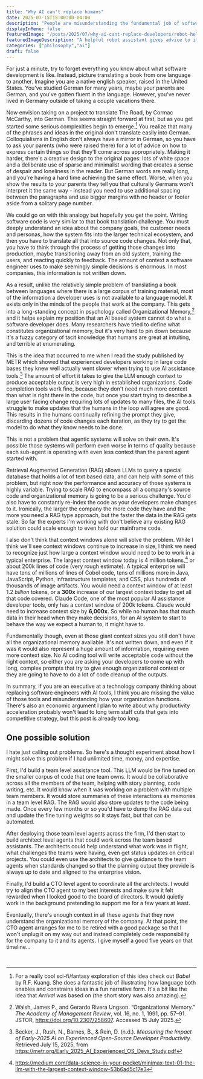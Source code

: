 ```yaml
---
title: "Why AI can't replace humans"
date: 2025-07-15T15:00:00-04:00
description: "People are misunderstanding the fundamental job of software engineering.  This essay explores why AI based systems cannot replace human software engineers."
displayInMenu: false
featuredImage: "/posts/2025/07/why-ai-cant-replace-developers/robot-helper.jpg"
featuredImageDescription: "A helpful robot assistant gives advice to its team mates"
categories: ["philosophy","ai"]
draft: false
---
```

For just a minute, try to forget everything you know about what software development is like.  Instead, picture translating a book from one language to another.  Imagine you are a native english speaker, raised in the United States.  You've studied German for many years, maybe your parents are German, and you've gotten fluent in the language.  However, you've never lived in Germany outside of taking a couple vacations there.

Now envision taking on a project to translate The Road, by Cormac McCarthy, into German.  This seems straight forward at first, but as you get started some serious complexities begin to emerge.[^1]  You realize that many of the phrases and ideas in the original don't translate easily into German.  Colloquialisms in English don't always have a mirror in German, so you have to ask your parents (who were raised there) for a lot of advice on how to express certain things so that they'll come across appropriately.  Making it harder, there's a creative design to the original pages: lots of white space and a deliberate use of sparse and minimalist wording that creates a sense of despair and loneliness in the reader.  But German words are really long, and you're having a hard time achieving the same effect.  Worse, when you show the results to your parents they tell you that culturally Germans won't interpret it the same way - instead you need to use additional spacing between the paragraphs and use bigger margins with no header or footer aside from a solitary page number.

We could go on with this analogy but hopefully you get the point.  Writing software code is very similar to that book translation challenge.  You must deeply understand an idea about the company goals, the customer needs and personas, how the system fits into the larger technical ecosystem, and then you have to translate all that into source code changes.  Not only that, you have to think through the process of getting those changes into production, maybe transitioning away from an old system, training the users, and reacting quickly to feedback.  The amount of context a software engineer uses to make seemingly simple decisions is enormous.  In most companies, this information is not written down.

As a result, unlike the relatively simple problem of translating a book between languages where there is a large corpus of training material, most of the information a developer uses is not available to a language model.  It exists only in the minds of the people that work at the company.  This gets into a long-standing concept in psychology called Organizational Memory,[^2] and it helps explain my position that an AI based system cannot do what a software developer does.  Many researchers have tried to define what constitutes organizational memory, but it's very hard to pin down because it's a fuzzy category of tacit knowledge that humans are great at intuiting, and terrible at enumerating.  

This is the idea that occurred to me when I read the study published by METR which showed that experienced developers working in large code bases they knew well actually went slower when trying to use AI assistance tools.[^3]  The amount of effort it takes to give the LLM enough context to produce acceptable output is very high in established organizations.  Code completion tools work fine, because they don't need much more context than what is right there in the code, but once you start trying to describe a large user facing change requiring lots of updates to many files, the AI tools struggle to make updates that the humans in the loop will agree are good.  This results in the humans continually refining the prompt they give, discarding dozens of code changes each iteration, as they try to get the model to do what they know needs to be done.  

This is not a problem that agentic systems will solve on their own.  It's possible those systems will perform even worse in terms of quality because each sub-agent is operating with even less context than the parent agent started with.  

Retrieval Augmented Generation (RAG) allows LLMs to query a special database that holds a lot of text based data, and can help with some of this problem, but right now the performance and accuracy of those systems is highly variable. Trying to scale RAG to encompass all a company's source code and organizational memory is going to be a serious challenge.  You'd also have to constantly re-index the code as your developers make changes to it.  Ironically, the larger the company the more code they have and the more you need a RAG type approach, but the faster the data in the RAG gets stale.  So far the experts I'm working with don't believe any existing RAG solution could scale enough to even hold our mainframe code.

I also don't think that context windows alone will solve the problem.  While I think we'll see context windows continue to increase in size, I think we need to recognize just how large a context window would need to be to work in a typical enterprise.  The largest context window today is 4 million tokens,[^4] or about 200k lines of code (very rough estimate).  A typical enterprise will have tens of millions of lines of Cobol code, tens of millions more in Java, JavaScript, Python, infrastructure templates, and CSS, plus hundreds of thousands of image artifacts.  You would need a context window of at least 1.2 _billion_ tokens, or a **300x** increase of our largest context today to get all that code covered.  Claude Code, one of the most popular AI assistance developer tools, only has a context window of 200k tokens.  Claude would need to increase context size by **6,000x.**  So while no human has that much data in their head when they make decisions, for an AI system to start to behave the way we expect a human to, it might have to.

Fundamentally though, even at those giant context sizes you still don't have all the organizational memory available.  It's not written down, and even if it was it would also represent a huge amount of information, requiring even more context size.  No AI coding tool will write acceptable code without the right context, so either you are asking your developers to come up with long, complex prompts that try to give enough organizational context or they are going to have to do a lot of code cleanup of the outputs.

In summary, if you are an executive at a technology company thinking about replacing software engineers with AI tools, I think you are missing the value of those tools and misunderstanding how your organization functions.  There's also an economic argument I plan to write about why productivity acceleration probably won't lead to long term staff cuts that gets into competitive strategy, but this post is already too long.

## One possible solution
I hate just calling out problems.  So here's a thought experiment about how I might solve this problem if I had unlimited time, money, and expertise.

First, I'd build a team level assistance tool.  This LLM would be fine tuned on the smaller corpus of code that one team owns.  It would be collaborative across all the members of the team, helping with story planning, code writing, etc.  It would know when it was working on a problem with multiple team members.  It would store summaries of these interactions as memories in a team level RAG.  The RAG would also store updates to the code being made.  Once every few months or so you'd have to dump the RAG data out and update the fine tuning weights so it stays fast, but that can be automated.

After deploying those team level agents across the firm, I'd then start to build architect level agents that could work across the team based assistants.  The architects could help understand what work was in flight, what challenges the teams were having, even get status updates on critical projects.  You could even use the architects to give guidance to the team agents when standards changed so that the planning output they provide is always up to date and aligned to the enterprise vision.

Finally, I'd build a CTO level agent to coordinate all the architects.  I would try to align the CTO agent to my best interests and make sure it felt rewarded when I looked good to the board of directors.  It would quietly work in the background pretending to support me for a few years at least.

Eventually, there's enough context in all these agents that they now understand the organizational memory of the company.  At that point, the CTO agent arranges for me to be retired with a good package so that I won't unplug it on my way out and instead completely cede responsibility for the company to it and its agents.  I give myself a good five years on that timeline...


[^1]: For a really cool sci-fi/fantasy exploration of this idea check out _Babel_ by R.F. Kuang.  She does a fantastic job of illustrating how language both enables and constrains ideas in a fun narrative form.  It's a bit like the idea that _Arrival_ was based on (the short story was also amazing).
[^2]: Walsh, James P., and Gerardo Rivera Ungson. “Organizational Memory.” _The Academy of Management Review_, vol. 16, no. 1, 1991, pp. 57–91. JSTOR, https://doi.org/10.2307/258607. Accessed 15 July 2025.
[^3]: Becker, J., Rush, N., Barnes, B., & Rein, D. (n.d.). _Measuring the Impact of Early-2025 AI on Experienced Open-Source Developer Productivity._ Retrieved July 15, 2025, from https://metr.org/Early_2025_AI_Experienced_OS_Devs_Study.pdf
[^4]: https://medium.com/data-science-in-your-pocket/minimax-text-01-the-llm-with-the-largest-context-window-53b6ad5c17e3

‌